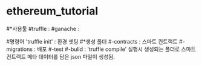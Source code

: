 # ethereum_tutorial

#*사용툴
#truffle : 
#ganache : 

#명령어 'truffle init' : 환경 셋팅
#*생성 폴더
#-contracts : 스마트 컨트랙트
#-migrations : 배포
#-test
#-bulid : 'truffle compile' 실행시 생성되는 폴더로 스마트 컨트랙트 메타 데이터를 담은 json 파일이 생성됨.



